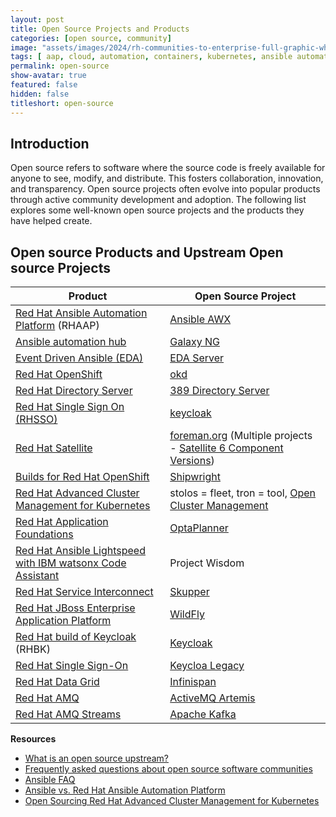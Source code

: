 ```yaml
---
layout: post
title: Open Source Projects and Products
categories: [open source, community]
image: "assets/images/2024/rh-communities-to-enterprise-full-graphic-white-202002pr_white.png"
tags: [ aap, cloud, automation, containers, kubernetes, ansible automation platform, red hat ansible, redhat project vs downstream product,]
permalink: open-source
show-avatar: true
featured: false
hidden: false
titleshort: open-source
---
```


## Introduction

Open source refers to software where the source code is freely available for anyone to see, modify, and distribute. This fosters collaboration, innovation, and transparency. Open source projects often evolve into popular products through active community development and adoption. The following list explores some well-known open source projects and the products they have helped create.

## Open source Products and Upstream Open source Projects

| Product | Open Source Project |
|---|---|
| [Red Hat Ansible Automation Platform](https://www.redhat.com/en/technologies/management/ansible) (RHAAP) | [Ansible AWX](https://github.com/ansible/awx) |
| [Ansible automation hub](https://www.redhat.com/en/technologies/management/ansible/automation-hub) | [Galaxy NG](https://github.com/ansible/galaxy_ng/) |
| [Event Driven Ansible (EDA)](https://www.redhat.com/en/technologies/management/ansible/event-driven-ansible) | [EDA Server](https://github.com/ansible/eda-server) |
| [Red Hat OpenShift](https://www.redhat.com/en/technologies/cloud-computing/openshift) | [okd](https://www.okd.io/) |
| [Red Hat Directory Server](https://www.redhat.com/en/technologies/cloud-computing/directory-server) | [389 Directory Server](https://www.port389.org/) |
| [Red Hat Single Sign On (RHSSO)](https://access.redhat.com/products/red-hat-single-sign-on/) | [keycloak](https://www.keycloak.org/) |
| [Red Hat Satellite](https://www.redhat.com/en/technologies/management/satellite) | [foreman.org](https://www.theforeman.org/) (Multiple projects - [Satellite 6 Component Versions](https://access.redhat.com/articles/1343683)) |
| [Builds for Red Hat OpenShift](https://access.redhat.com/documentation/en-us/builds_for_red_hat_openshift) | [Shipwright](https://shipwright.io/) |
| [Red Hat Advanced Cluster Management for Kubernetes](https://www.redhat.com/en/technologies/management/advanced-cluster-management) | stolos = fleet, tron = tool, [Open Cluster Management](https://github.com/open-cluster-management-io) |
| [Red Hat Application Foundations](https://www.redhat.com/en/products/application-foundations) | [OptaPlanner](https://www.optaplanner.org/) |
| [Red Hat Ansible Lightspeed with IBM watsonx Code Assistant](https://www.redhat.com/en/technologies/management/ansible/ansible-lightspeed) | Project Wisdom |
| [Red Hat Service Interconnect](https://www.redhat.com/en/technologies/cloud-computing/service-interconnect) | [Skupper](https://skupper.io/) |
| [Red Hat JBoss Enterprise Application Platform](https://www.redhat.com/en/technologies/jboss-middleware/application-platform) | [WildFly](https://www.wildfly.org/) |
| [Red Hat build of Keycloak](https://access.redhat.com/products/red-hat-build-of-keycloak) (RHBK) | [Keycloak](https://www.keycloak.org/) | Keycloak provides user federation, strong authentication, user management, fine-grained authorization, and more.
| [Red Hat Single Sign-On](https://access.redhat.com/products/red-hat-single-sign-on) | [Keycloa Legacy](https://www.keycloak.org/docs/latest/upgrading/index.html) |
| [Red Hat Data Grid](https://www.redhat.com/en/technologies/jboss-middleware/data-grid) | [Infinispan](https://infinispan.org/) | In-memory data grid
| [Red Hat AMQ](https://www.redhat.com/en/technologies/jboss-middleware/amq) | [ActiveMQ Artemis](https://activemq.apache.org/components/artemis/) | The Next Generation Message Broker by ActiveMQ
| [Red Hat AMQ Streams](https://access.redhat.com/products/red-hat-amq-streams) | [Apache Kafka](https://kafka.apache.org/) | Distributed event streaming platform


**Resources**

- [What is an open source upstream?](https://www.redhat.com/en/blog/what-open-source-upstream)
- [Frequently asked questions about open source software communities](https://www.redhat.com/en/resources/frequently-asked-questions-about-open-source-software-communities)
- [Ansible FAQ](https://www.ansible.com/faq)
- [Ansible vs. Red Hat Ansible Automation Platform](https://www.redhat.com/en/technologies/management/ansible/ansible-vs-red-hat-ansible-automation-platform)
- [Open Sourcing Red Hat Advanced Cluster Management for Kubernetes](https://www.redhat.com/en/blog/open-sourcing-red-hat-advanced-cluster-management-kubernetes)